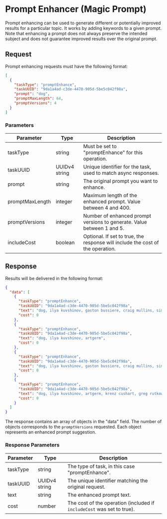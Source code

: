 # Prompt Enhancer (Magic Prompt)

Prompt enhancing can be used to generate different or potentially improved results for a particular topic. It works by adding keywords to a given prompt. Note that enhancing a prompt does not always preserve the intended subject and does not guarantee improved results over the original prompt.

## Request

Prompt enhancing requests must have the following format:

```json
[
  {
    "taskType": "promptEnhance",
    "taskUUID": "9da1a4ad-c3de-4470-905d-5be5c042f98a",
    "prompt": "dog",
    "promptMaxLength": 64,
    "promptVersions": 4
  }
]
```

### Parameters

| Parameter       | Type          | Description                                                                                         |
|-----------------|---------------|-----------------------------------------------------------------------------------------------------|
| taskType        | string        | Must be set to "promptEnhance" for this operation.                                                  |
| taskUUID        | UUIDv4 string | Unique identifier for the task, used to match async responses.                                      |
| prompt          | string        | The original prompt you want to enhance.                                                            |
| promptMaxLength | integer       | Maximum length of the enhanced prompt. Value between 4 and 400.                                     |
| promptVersions  | integer       | Number of enhanced prompt versions to generate. Value between 1 and 5.                              |
| includeCost     | boolean       | Optional. If set to true, the response will include the cost of the operation.                      |

## Response

Results will be delivered in the following format:

```json
{
  "data": [
    {
      "taskType": "promptEnhance",
      "taskUUID": "9da1a4ad-c3de-4470-905d-5be5c042f98a",
      "text": "dog, ilya kuvshinov, gaston bussiere, craig mullins, simon bisley, arthur rackham",
      "cost": 0
    },
    {
      "taskType": "promptEnhance",
      "taskUUID": "9da1a4ad-c3de-4470-905d-5be5c042f98a",
      "text": "dog, ilya kuvshinov, artgerm",
      "cost": 0
    },
    {
      "taskType": "promptEnhance",
      "taskUUID": "9da1a4ad-c3de-4470-905d-5be5c042f98a",
      "text": "dog, ilya kuvshinov, gaston bussiere, craig mullins, simon bisley",
      "cost": 0
    },
    {
      "taskType": "promptEnhance",
      "taskUUID": "9da1a4ad-c3de-4470-905d-5be5c042f98a",
      "text": "dog, ilya kuvshinov, artgerm, krenz cushart, greg rutkowski, pixiv. cinematic dramatic atmosphere, sharp focus, volumetric lighting, cinematic lighting, studio quality",
      "cost": 0
    }
  ]
}
```

The response contains an array of objects in the "data" field. The number of objects corresponds to the `promptVersions` requested. Each object represents an enhanced prompt suggestion.

### Response Parameters

| Parameter | Type          | Description                                                           |
|-----------|---------------|-----------------------------------------------------------------------|
| taskType  | string        | The type of task, in this case "promptEnhance".                       |
| taskUUID  | UUIDv4 string | The unique identifier matching the original request.                  |
| text      | string        | The enhanced prompt text.                                             |
| cost      | number        | The cost of the operation (included if `includeCost` was set to true).|
